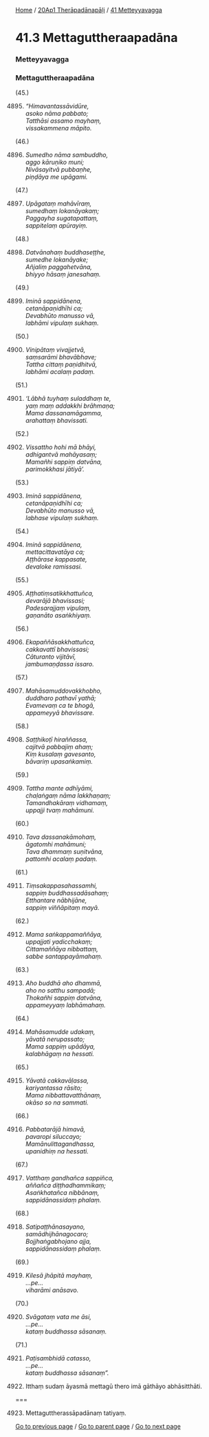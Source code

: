 
[Home](/) / [20Ap1 Therāpadānapāḷi](/tipitaka/20Ap1.md) / [41 Metteyyavagga](/tipitaka/20Ap1/41.md)

# 41.3 Mettaguttheraapadāna

### Metteyyavagga

### Mettaguttheraapadāna

(45.)

4895. _“Himavantassāvidūre,_  
_asoko nāma pabbato;_  
_Tatthāsi assamo mayhaṃ,_  
_vissakammena māpito._  


(46.)

4896. _Sumedho nāma sambuddho,_  
_aggo kāruṇiko muni;_  
_Nivāsayitvā pubbaṇhe,_  
_piṇḍāya me upāgami._  


(47.)

4897. _Upāgataṃ mahāvīraṃ,_  
_sumedhaṃ lokanāyakaṃ;_  
_Paggayha sugatapattaṃ,_  
_sappitelaṃ apūrayiṃ._  


(48.)

4898. _Datvānahaṃ buddhaseṭṭhe,_  
_sumedhe lokanāyake;_  
_Añjaliṃ paggahetvāna,_  
_bhiyyo hāsaṃ janesahaṃ._  


(49.)

4899. _Iminā sappidānena,_  
_cetanāpaṇidhīhi ca;_  
_Devabhūto manusso vā,_  
_labhāmi vipulaṃ sukhaṃ._  


(50.)

4900. _Vinipātaṃ vivajjetvā,_  
_saṃsarāmi bhavābhave;_  
_Tattha cittaṃ paṇidhitvā,_  
_labhāmi acalaṃ padaṃ._  


(51.)

4901. _‘Lābhā tuyhaṃ suladdhaṃ te,_  
_yaṃ maṃ addakkhi brāhmaṇa;_  
_Mama dassanamāgamma,_  
_arahattaṃ bhavissati._  


(52.)

4902. _Vissattho hohi mā bhāyi,_  
_adhigantvā mahāyasaṃ;_  
_Mamañhi sappiṃ datvāna,_  
_parimokkhasi jātiyā’._  


(53.)

4903. _Iminā sappidānena,_  
_cetanāpaṇidhīhi ca;_  
_Devabhūto manusso vā,_  
_labhase vipulaṃ sukhaṃ._  


(54.)

4904. _Iminā sappidānena,_  
_mettacittavatāya ca;_  
_Aṭṭhārase kappasate,_  
_devaloke ramissasi._  


(55.)

4905. _Aṭṭhatiṃsatikkhattuñca,_  
_devarājā bhavissasi;_  
_Padesarajjaṃ vipulaṃ,_  
_gaṇanāto asaṅkhiyaṃ._  


(56.)

4906. _Ekapaññāsakkhattuñca,_  
_cakkavattī bhavissasi;_  
_Cāturanto vijitāvī,_  
_jambumaṇḍassa issaro._  


(57.)

4907. _Mahāsamuddovakkhobho,_  
_duddharo pathavī yathā;_  
_Evamevaṃ ca te bhogā,_  
_appameyyā bhavissare._  


(58.)

4908. _Saṭṭhikoṭī hiraññassa,_  
_cajitvā pabbajiṃ ahaṃ;_  
_Kiṃ kusalaṃ gavesanto,_  
_bāvariṃ upasaṅkamiṃ._  


(59.)

4909. _Tattha mante adhīyāmi,_  
_chaḷaṅgaṃ nāma lakkhaṇaṃ;_  
_Tamandhakāraṃ vidhamaṃ,_  
_uppajji tvaṃ mahāmuni._  


(60.)

4910. _Tava dassanakāmohaṃ,_  
_āgatomhi mahāmuni;_  
_Tava dhammaṃ suṇitvāna,_  
_pattomhi acalaṃ padaṃ._  


(61.)

4911. _Tiṃsakappasahassamhi,_  
_sappiṃ buddhassadāsahaṃ;_  
_Etthantare nābhijāne,_  
_sappiṃ viññāpitaṃ mayā._  


(62.)

4912. _Mama saṅkappamaññāya,_  
_uppajjati yadicchakaṃ;_  
_Cittamaññāya nibbattaṃ,_  
_sabbe santappayāmahaṃ._  


(63.)

4913. _Aho buddhā aho dhammā,_  
_aho no satthu sampadā;_  
_Thokañhi sappiṃ datvāna,_  
_appameyyaṃ labhāmahaṃ._  


(64.)

4914. _Mahāsamudde udakaṃ,_  
_yāvatā nerupassato;_  
_Mama sappiṃ upādāya,_  
_kalabhāgaṃ na hessati._  


(65.)

4915. _Yāvatā cakkavāḷassa,_  
_kariyantassa rāsito;_  
_Mama nibbattavatthānaṃ,_  
_okāso so na sammati._  


(66.)

4916. _Pabbatarājā himavā,_  
_pavaropi siluccayo;_  
_Mamānulittagandhassa,_  
_upanidhiṃ na hessati._  


(67.)

4917. _Vatthaṃ gandhañca sappiñca,_  
_aññañca diṭṭhadhammikaṃ;_  
_Asaṅkhatañca nibbānaṃ,_  
_sappidānassidaṃ phalaṃ._  


(68.)

4918. _Satipaṭṭhānasayano,_  
_samādhijhānagocaro;_  
_Bojjhaṅgabhojano ajja,_  
_sappidānassidaṃ phalaṃ._  


(69.)

4919. _Kilesā jhāpitā mayhaṃ,_  
_…pe…_  
_viharāmi anāsavo._  


(70.)

4920. _Svāgataṃ vata me āsi,_  
_…pe…_  
_kataṃ buddhassa sāsanaṃ._  


(71.)

4921. _Paṭisambhidā catasso,_  
_…pe…_  
_kataṃ buddhassa sāsanaṃ”._  


4922. Itthaṃ sudaṃ āyasmā mettagū thero imā gāthāyo abhāsitthāti.

===

4923. Mettaguttherassāpadānaṃ tatiyaṃ.



[Go to previous page](/tipitaka/20Ap1/41/41.2.md) / [Go to parent page](/tipitaka/20Ap1/41.md) / [Go to next page](/tipitaka/20Ap1/41/41.4.md)


